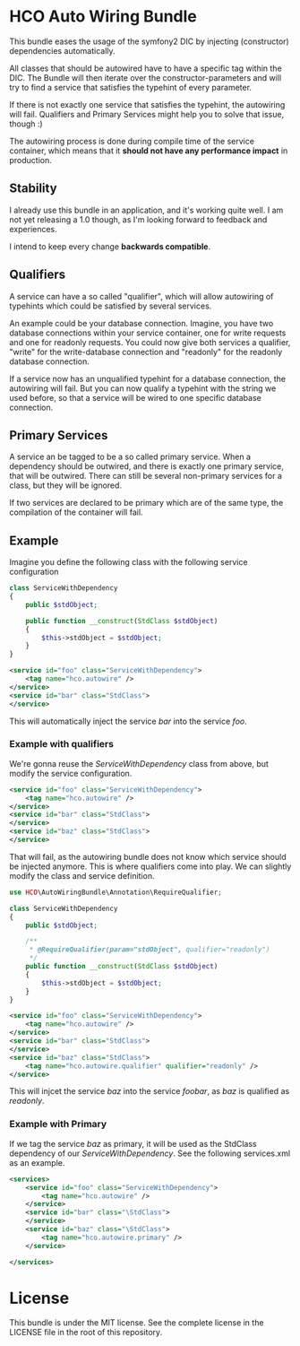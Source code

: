 # HCO Auto Wiring Bundle

This bundle eases the usage of the symfony2 DIC by injecting (constructor)
dependencies automatically.

All classes that should be autowired have to have a specific tag within the
DIC.  The Bundle will then iterate over the constructor-parameters and will try
to find a service that satisfies the typehint of every parameter.

If there is not exactly one service that satisfies the typehint, the autowiring will fail.
Qualifiers and Primary Services might help you to solve that issue, though :)

The autowiring process is done during compile time of the service container,
which means that it **should not have any performance impact** in production.

## Stability

I already use this bundle in an application, and it's working quite well. I am not yet releasing a 1.0 though, as I'm looking forward to feedback and experiences.

I intend to keep every change **backwards compatible**.

## Qualifiers
A service can have a so called "qualifier", which will allow autowiring of typehints which could be
satisfied by several services.

An example could be your database connection. Imagine, you have two database connections within your service container,
one for write requests and one for readonly requests.
You could now give both services a qualifier, "write" for the write-database connection and "readonly" for the readonly database connection.

If a service now has an unqualified typehint for a database connection, the autowiring will fail.
But you can now qualify a typehint with the string we used before, so that a service will be wired to one specific database connection.

## Primary Services
A service an be tagged to be a so called primary service.
When a dependency should be outwired, and there is exactly one primary service, that will be outwired.
There can still be several non-primary services for a class, but they will be ignored.

If two services are declared to be primary which are of the same type, the compilation of the container will fail.

## Example

Imagine you define the following class with the following service configuration
```php
class ServiceWithDependency
{
    public $stdObject;

    public function __construct(StdClass $stdObject)
    {
        $this->stdObject = $stdObject;
    }
}
```

```xml
<service id="foo" class="ServiceWithDependency">
    <tag name="hco.autowire" />
</service>
<service id="bar" class="StdClass">
</service>
```

This will automatically inject the service *bar* into the service *foo*.

### Example with qualifiers
We're gonna reuse the *ServiceWithDependency* class from above, but modify the service configuration.

```xml
<service id="foo" class="ServiceWithDependency">
    <tag name="hco.autowire" />
</service>
<service id="bar" class="StdClass">
</service>
<service id="baz" class="StdClass">
</service>
```

That will fail, as the autowiring bundle does not know which service should be injected anymore.
This is where qualifiers come into play. We can slightly modify the class and service definition.

```php
use HCO\AutoWiringBundle\Annotation\RequireQualifier;

class ServiceWithDependency
{
    public $stdObject;

    /**
     * @RequireQualifier(param="stdObject", qualifier="readonly")
     */
    public function __construct(StdClass $stdObject)
    {
        $this->stdObject = $stdObject;
    }
}
```

```xml
<service id="foo" class="ServiceWithDependency">
    <tag name="hco.autowire" />
</service>
<service id="bar" class="StdClass">
</service>
<service id="baz" class="StdClass">
    <tag name="hco.autowire.qualifier" qualifier="readonly" />
</service>
```
This will injcet the service *baz* into the service *foobar*, as *baz* is qualified as *readonly*.

### Example with Primary
If we tag the service *baz* as primary, it will be used as the StdClass dependency of our *ServiceWithDependency*.
See the following services.xml as an example.
```xml
<services>
    <service id="foo" class="ServiceWithDependency">
        <tag name="hco.autowire" />
    </service>
    <service id="bar" class="\StdClass">
    </service>
    <service id="baz" class="\StdClass">
        <tag name="hco.autowire.primary" />
    </service>

</services>
```

# License
This bundle is under the MIT license. See the complete license in the LICENSE file in the root of this repository.
